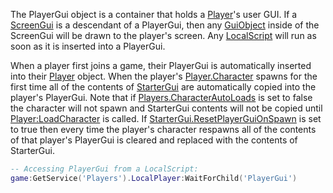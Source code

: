 The PlayerGui object is a container that holds a [Player](https://create.roblox.com/docs/reference/engine/classes/Player)'s user GUI. If a
[ScreenGui](https://create.roblox.com/docs/reference/engine/classes/ScreenGui) is a descendant of a PlayerGui, then any [GuiObject](https://create.roblox.com/docs/reference/engine/classes/GuiObject) inside of the
ScreenGui will be drawn to the player's screen. Any [LocalScript](https://create.roblox.com/docs/reference/engine/classes/LocalScript) will run as
soon as it is inserted into a PlayerGui.

When a player first joins a game, their PlayerGui is automatically inserted
into their [Player](https://create.roblox.com/docs/reference/engine/classes/Player) object. When the player's [Player.Character](https://create.roblox.com/docs/reference/engine/classes/Player#Character) spawns for
the first time all of the contents of [StarterGui](https://create.roblox.com/docs/reference/engine/classes/StarterGui) are automatically copied
into the player's PlayerGui. Note that if [Players.CharacterAutoLoads](https://create.roblox.com/docs/reference/engine/classes/Players#CharacterAutoLoads) is set
to false the character will not spawn and StarterGui contents will not be
copied until [Player:LoadCharacter](https://create.roblox.com/docs/reference/engine/classes/Player#LoadCharacter) is called. If
[StarterGui.ResetPlayerGuiOnSpawn](https://create.roblox.com/docs/reference/engine/classes/StarterGui#ResetPlayerGuiOnSpawn) is set to true then every time the player's
character respawns all of the contents of that player's PlayerGui is cleared
and replaced with the contents of StarterGui.

```lua
-- Accessing PlayerGui from a LocalScript:
game:GetService('Players').LocalPlayer:WaitForChild('PlayerGui')
```